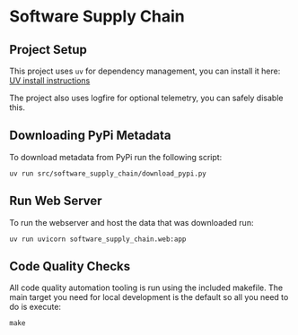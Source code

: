 # Software Supply Chain

## Project Setup

This project uses `uv` for dependency management, you can install it here: [UV install instructions](https://docs.astral.sh/uv/getting-started/installation/)

The project also uses logfire for optional telemetry, you can safely disable this.

## Downloading PyPi Metadata

To download metadata from PyPi run the following script:

```shell
uv run src/software_supply_chain/download_pypi.py
```

## Run Web Server

To run the webserver and host the data that was downloaded run:

```shell
uv run uvicorn software_supply_chain.web:app
```

## Code Quality Checks

All code quality automation tooling is run using the included makefile. The main target you need for local development is the default so all you need to do is execute:

```shell
make
```
